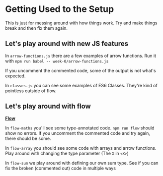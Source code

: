 # Getting Used to the Setup

This is just for messing around with how things work.
Try and make things break and then fix them again.

## Let's play around with new JS features

In `arrow-functions.js` there are a few examples of arrow functions.
Run it with `npm run babel -- week-0/arrow-functions.js`

If you uncomment the commented code,
some of the output is not what's expected.

In `classes.js` you can see some examples of ES6 Classes.
They're kind of pointless outside of flow.

## Let's play around with flow

**[Flow](https://flowtype.org/)**

In `flow-maths` you'll see some type-annotated code.
`npm run flow` should show no errors.
If you uncomment the commented code and try again,
there should be some.

In `flow-array` you should see some code with arrays and arrow functions.
Play around with changing the type parameter (The `X` in `<X>`)

In `flow-sum` we play around with defining our own sum type.
See if you can fix the broken (commented out) code in multiple ways

